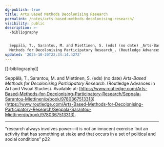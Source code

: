 ```yaml
---
dg-publish: true
title: Arts Based Methods Decolonising Research
permalink: /notes/arts-based-methods-decolonising-research/
visibility: public
description: >-
  -bibliography


  Seppälä, T., Sarantou, M. and Miettinen, S. (eds) (no date) _Arts-Based
  Methods for Decolonising Participatory Research_. (Routledge Advances in 
updated: '2025-10-20T22:34:14.427Z'
---
```

[[-bibliography]]

Seppälä, T., Sarantou, M. and Miettinen, S. (eds) (no date) _Arts-Based Methods for Decolonising Participatory Research_. (Routledge Advances in Art and Visual Studies). Available at: [https://www.routledge.com/Arts-Based-Methods-for-Decolonising-Participatory-Research/Seppala-Sarantou-Miettinen/p/book/9780367513313](https://www.routledge.com/Arts-Based-Methods-for-Decolonising-Participatory-Research/Seppala-Sarantou-Miettinen/p/book/9780367513313).

---
“research always involves power—it is not an innocent exercise ‘but an activity that has something at stake and that occurs in a set of political and social conditions” p22
